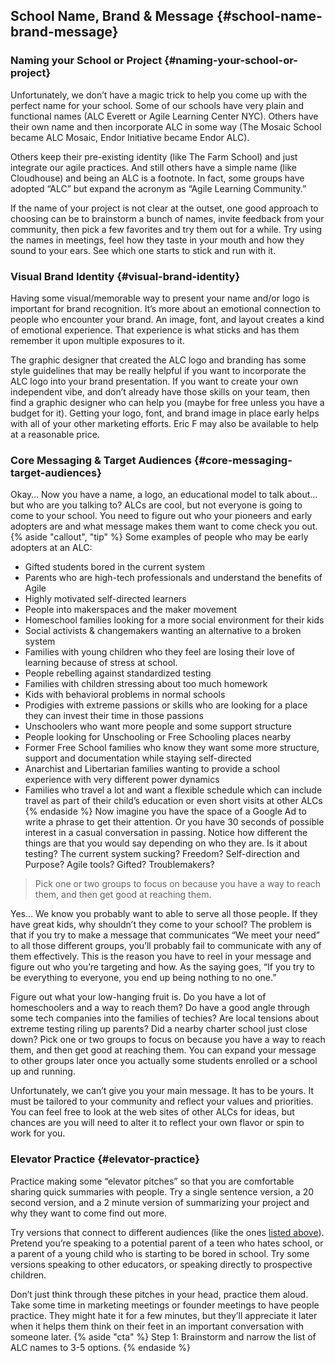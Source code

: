 ## School Name, Brand & Message {#school-name-brand-message}

### Naming your School or Project {#naming-your-school-or-project}

Unfortunately, we don’t have a magic trick to help you come up with the perfect name for your school. Some of our schools have very plain and functional names (ALC Everett or Agile Learning Center NYC). Others have their own name and then incorporate ALC in some way (The Mosaic School became ALC Mosaic, Endor Initiative became Endor ALC).

Others keep their pre-existing identity (like The Farm School) and just integrate our agile practices. And still others have a simple name (like Cloudhouse) and being an ALC is a footnote. In fact, some groups have adopted “ALC” but expand the acronym as “Agile Learning Community.”

If the name of your project is not clear at the outset, one good approach to choosing can be to brainstorm a bunch of names, invite feedback from your community, then pick a few favorites and try them out for a while. Try using the names in meetings, feel how they taste in your mouth and how they sound to your ears. See which one starts to stick and run with it.

### Visual Brand Identity {#visual-brand-identity}

Having some visual/memorable way to present your name and/or logo is important for brand recognition. It’s more about an emotional connection to people who encounter your brand. An image, font, and layout creates a kind of emotional experience. That experience is what sticks and has them remember it upon multiple exposures to it.

The graphic designer that created the ALC logo and branding has some style guidelines that may be really helpful if you want to incorporate the ALC logo into your brand presentation. If you want to create your own independent vibe, and don’t already have those skills on your team, then find a graphic designer who can help you (maybe for free unless you have a budget for it). Getting your logo, font, and brand image in place early helps with all of your other marketing efforts. Eric F may also be available to help at a reasonable price.

### Core Messaging & Target Audiences {#core-messaging-target-audiences}

Okay… Now you have a name, a logo, an educational model to talk about… but who are you talking to? ALCs are cool, but not everyone is going to come to your school. You need to figure out who your pioneers and early adopters are and what message makes them want to come check you out.
{% aside "callout", "tip" %}
Some examples of people who may be early adopters at an ALC:

*   Gifted students bored in the current system
*   Parents who are high-tech professionals and understand the benefits of Agile
*   Highly motivated self-directed learners
*   People into makerspaces and the maker movement
*   Homeschool families looking for a more social environment for their kids
*   Social activists & changemakers wanting an alternative to a broken system
*   Families with young children who they feel are losing their love of learning because of stress at school.
*   People rebelling against standardized testing
*   Families with children stressing about too much homework
*   Kids with behavioral problems in normal schools
*   Prodigies with extreme passions or skills who are looking for a place they can invest their time in those passions
*   Unschoolers who want more people and some support structure
*   People looking for Unschooling or Free Schooling places nearby
*   Former Free School families who know they want some more structure, support and documentation while staying self-directed
*   Anarchist and Libertarian families wanting to provide a school experience with very different power dynamics
*   Families who travel a lot and want a flexible schedule which can include travel as part of their child’s education or even short visits at other ALCs
{% endaside %}
Now imagine you have the space of a Google Ad to write a phrase to get their attention. Or you have 30 seconds of possible interest in a casual conversation in passing. Notice how different the things are that you would say depending on who they are. Is it about testing? The current system sucking? Freedom? Self-direction and Purpose? Agile tools? Gifted? Troublemakers?

>Pick one or two groups to focus on because you have a way to reach them, and then get good at reaching them.

Yes… We know you probably want to able to serve all those people. If they have great kids, why shouldn’t they come to your school? The problem is that if you try to make a message that communicates “We meet your need” to all those different groups, you’ll probably fail to communicate with any of them effectively. This is the reason you have to reel in your message and figure out who you’re targeting and how. As the saying goes, “If you try to be everything to everyone, you end up being nothing to no one.”

Figure out what your low-hanging fruit is. Do you have a lot of homeschoolers and a way to reach them? Do have a good angle through some tech companies into the families of techies? Are local tensions about extreme testing riling up parents? Did a nearby charter school just close down? Pick one or two groups to focus on because you have a way to reach them, and then get good at reaching them. You can expand your message to other groups later once you actually some students enrolled or a school up and running.

Unfortunately, we can’t give you your main message. It has to be yours. It must be tailored to your community and reflect your values and priorities. You can feel free to look at the web sites of other ALCs for ideas, but chances are you will need to alter it to reflect your own flavor or spin to work for you.

### Elevator Practice {#elevator-practice}

Practice making some “elevator pitches” so that you are comfortable sharing quick summaries with people. Try a single sentence version, a 20 second version, and a 2 minute version of summarizing your project and why they want to come find out more.

Try versions that connect to different audiences (like the ones [listed above](#core-messaging-target-audiences)). Pretend you’re speaking to a potential parent of a teen who hates school, or a parent of a young child who is starting to be bored in school. Try some versions speaking to other educators, or speaking directly to prospective children.

Don’t just think through these pitches in your head, practice them aloud. Take some time in marketing meetings or founder meetings to have people practice. They might hate it for a few minutes, but they’ll appreciate it later when it helps them think on their feet in an important conversation with someone later.
{% aside "cta" %}
Step 1: Brainstorm and narrow the list of ALC names to 3-5 options.
{% endaside %}
